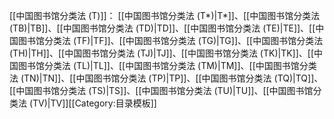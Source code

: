 [[中国图书馆分类法 (T)]]： [[中国图书馆分类法 (T*)|T*]]、[[中国图书馆分类法 (TB)|TB]]、[[中国图书馆分类法 (TD)|TD]]、[[中国图书馆分类法 (TE)|TE]]、[[中国图书馆分类法 (TF)|TF]]、[[中国图书馆分类法 (TG)|TG]]、[[中国图书馆分类法 (TH)|TH]]、[[中国图书馆分类法 (TJ)|TJ]]、[[中国图书馆分类法 (TK)|TK]]、[[中国图书馆分类法 (TL)|TL]]、[[中国图书馆分类法 (TM)|TM]]、[[中国图书馆分类法 (TN)|TN]]、[[中国图书馆分类法 (TP)|TP]]、[[中国图书馆分类法 (TQ)|TQ]]、[[中国图书馆分类法 (TS)|TS]]、[[中国图书馆分类法 (TU)|TU]]、[[中国图书馆分类法 (TV)|TV]]<noinclude>[[Category:目录模板]]</noinclude>